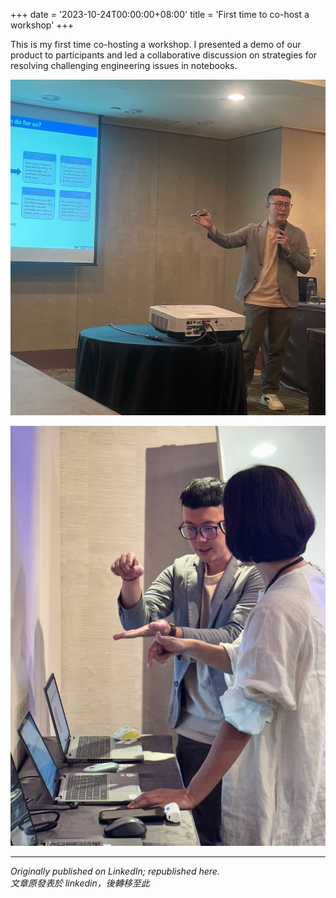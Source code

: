 +++
date = '2023-10-24T00:00:00+08:00'
title = 'First time to co-host a workshop'
+++

This is my first time co-hosting a workshop. I presented a demo of our product to participants and led a collaborative discussion on strategies for resolving challenging engineering issues in notebooks.

![pic2](pic2.jpeg)

![pic1](pic1.jpeg)

---
*Originally published on LinkedIn; republished here.* <br>
*文章原發表於 linkedin，後轉移至此*
